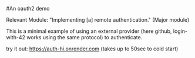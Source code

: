 #An oauth2 demo

Relevant Module: "Implementing [a] remote authentication." (Major module)

This is a minimal example of using an external provider (here github, login-with-42 works using the same protocol) to authenticate.

try it out: https://auth-hi.onrender.com (takes up to 50sec to cold start)
